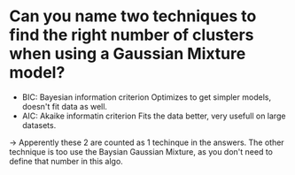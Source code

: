 # Can you name two techniques to find the right number of clusters when using a Gaussian Mixture model?
- BIC: Bayesian information criterion
    Optimizes to get simpler models, doesn't fit data as well.
- AIC: Akaike informatin criterion
    Fits the data better, very usefull on large datasets.

-> Apperently these 2 are counted as 1 techinque in the answers. The other technique is too use the Baysian Gaussian Mixture, as you don't need to define that number in this algo.
